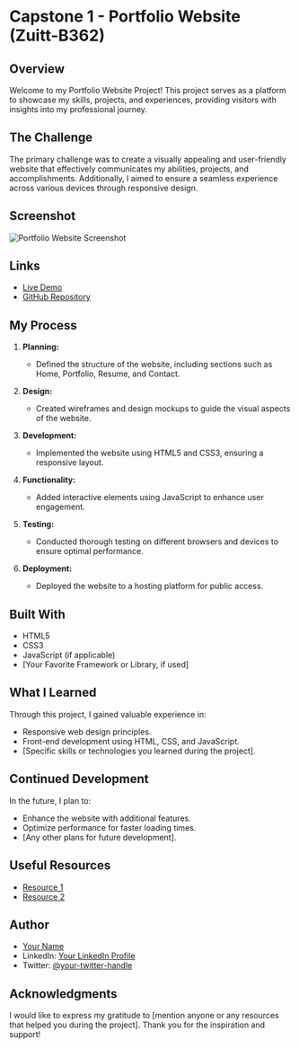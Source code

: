 # Capstone 1 - Portfolio Website (Zuitt-B362)

## Overview

Welcome to my Portfolio Website Project! This project serves as a platform to showcase my skills, projects, and experiences, providing visitors with insights into my professional journey.

## The Challenge

The primary challenge was to create a visually appealing and user-friendly website that effectively communicates my abilities, projects, and accomplishments. Additionally, I aimed to ensure a seamless experience across various devices through responsive design.

## Screenshot

![Portfolio Website Screenshot](./images/full-website-screenshot.png)

## Links

- [Live Demo](https://www.yourportfolio.com)
- [GitHub Repository](https://github.com/your-username/portfolio)

## My Process

1. **Planning:**

   - Defined the structure of the website, including sections such as Home, Portfolio, Resume, and Contact.

2. **Design:**

   - Created wireframes and design mockups to guide the visual aspects of the website.

3. **Development:**

   - Implemented the website using HTML5 and CSS3, ensuring a responsive layout.

4. **Functionality:**

   - Added interactive elements using JavaScript to enhance user engagement.

5. **Testing:**

   - Conducted thorough testing on different browsers and devices to ensure optimal performance.

6. **Deployment:**
   - Deployed the website to a hosting platform for public access.

## Built With

- HTML5
- CSS3
- JavaScript (if applicable)
- [Your Favorite Framework or Library, if used]

## What I Learned

Through this project, I gained valuable experience in:

- Responsive web design principles.
- Front-end development using HTML, CSS, and JavaScript.
- [Specific skills or technologies you learned during the project].

## Continued Development

In the future, I plan to:

- Enhance the website with additional features.
- Optimize performance for faster loading times.
- [Any other plans for future development].

## Useful Resources

- [Resource 1](https://www.example.com)
- [Resource 2](https://www.example.com)

## Author

- [Your Name](https://www.yourwebsite.com)
- LinkedIn: [Your LinkedIn Profile](https://www.linkedin.com/in/your-username)
- Twitter: [@your-twitter-handle](https://twitter.com/your-twitter-handle)

## Acknowledgments

I would like to express my gratitude to [mention anyone or any resources that helped you during the project]. Thank you for the inspiration and support!
